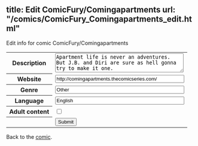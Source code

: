 title: Edit ComicFury/Comingapartments
url: "/comics/ComicFury_Comingapartments_edit.html"
---
Edit info for comic ComicFury/Comingapartments

<form name="comic" action="http://gaepostmail.appspot.com/comic/" method="post">
<table class="comicinfo">
<tr>
<th>Description</th><td><textarea name="description" cols="40" rows="3">Apartment life is never an adventures. But J.B. and Diri are sure as hell gonna try to make it one.</textarea></td>
</tr>
<tr>
<th>Website</th><td><input type="text" name="url" value="http://comingapartments.thecomicseries.com/" size="40"/></td>
</tr>
<tr>
<th>Genre</th><td><input type="text" name="genre" value="Other" size="40"/></td>
</tr>
<tr>
<th>Language</th><td><input type="text" name="language" value="English" size="40"/></td>
</tr>
<tr>
<th>Adult content</th><td><input type="checkbox" name="adult" value="adult" /></td>
</tr>
<tr>
<th></th><td>
<input type="hidden" name="comic" value="ComicFury_Comingapartments" />
<input type="submit" name="submit" value="Submit" />
</td>
</tr>
</table>
</form>

Back to the [comic](ComicFury_Comingapartments.html).
